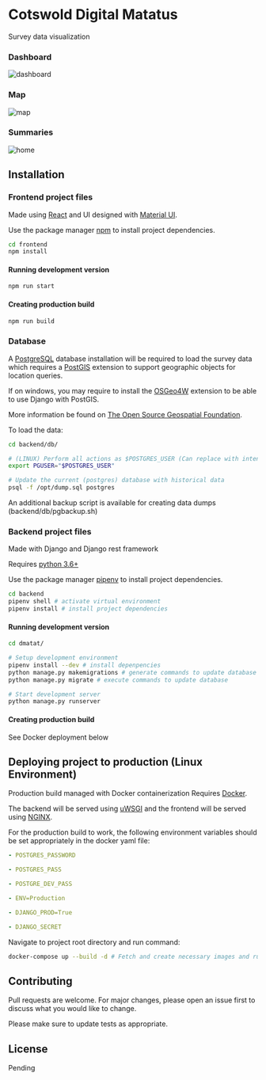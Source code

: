 # Cotswold Digital Matatus

Survey data visualization

### Dashboard

![dashboard](https://user-images.githubusercontent.com/43814350/119695203-a0d96a00-be56-11eb-9dc4-8f66c8eef79e.png)

### Map

![map](https://user-images.githubusercontent.com/43814350/119695505-e6963280-be56-11eb-9a40-662e42cb1c15.png)

### Summaries

![home](https://user-images.githubusercontent.com/43814350/119696150-8eabfb80-be57-11eb-9e9d-1eb285c15583.png)

## Installation

### Frontend project files

Made using [React](https://reactjs.org/) and UI designed with [Material UI](https://material-ui.com/).

Use the package manager [npm](https://www.npmjs.com/) to install project dependencies.

```bash
cd frontend
npm install
```

#### Running development version

```bash
npm run start
```

#### Creating production build

```bash
npm run build
```

### Database

A [PostgreSQL](https://www.postgresql.org/) database installation will be required to load the survey data which requires a [PostGIS](https://postgis.net/) extension to support geographic objects for location queries.

If on windows, you may require to install the [OSGeo4W](https://trac.osgeo.org/osgeo4w/) extension to be able to use Django with PostGIS.

More information be found on [The Open Source Geospatial Foundation](https://www.osgeo.org/).

To load the data:

```bash
cd backend/db/

# (LINUX) Perform all actions as $POSTGRES_USER (Can replace with intended user)
export PGUSER="$POSTGRES_USER"

# Update the current (postgres) database with historical data
psql -f /opt/dump.sql postgres

```

An additional backup script is available for creating data dumps (backend/db/pgbackup.sh)

### Backend project files

Made with Django and Django rest framework

Requires [python 3.6+](https://www.python.org/)

Use the package manager [pipenv](https://pypi.org/project/pipenv/) to install project dependencies.

```bash
cd backend
pipenv shell # activate virtual environment
pipenv install # install project dependencies
```

#### Running development version

```bash
cd dmatat/

# Setup development environment
pipenv install --dev # install depenpencies
python manage.py makemigrations # generate commands to update database schema with latest ORM
python manage.py migrate # execute commands to update database

# Start development server
python manage.py runserver
```

#### Creating production build

See Docker deployment below

## Deploying project to production (Linux Environment)

Production build managed with Docker containerization
Requires [Docker](https://docs.docker.com/).

The backend will be served using [uWSGI](https://uwsgi-docs.readthedocs.io/en/latest/) and the frontend will be served using [NGINX](http://nginx.org/en/docs/).

For the production build to work, the following environment variables should be set appropriately in the docker yaml file:

```yaml
- POSTGRES_PASSWORD

- POSTGRES_PASS

- POSTGRE_DEV_PASS

- ENV=Production

- DJANGO_PROD=True

- DJANGO_SECRET
```

Navigate to project root directory and run command:

```bash
docker-compose up --build -d # Fetch and create necessary images and run containers
```

## Contributing

Pull requests are welcome. For major changes, please open an issue first to discuss what you would like to change.

Please make sure to update tests as appropriate.

## License

Pending
